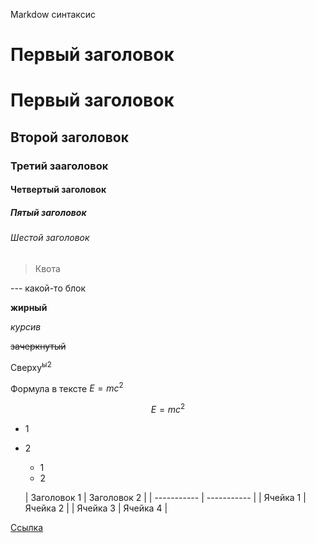 Markdow синтаксис
# Первый заголовок
# Первый заголовок

## Второй заголовок
### Третий зааголовок
#### Четвертый заголовок
##### Пятый заголовок
###### Шестой заголовок
>  Квота
>
> 


--- какой-то блок

**жирный**

*курсив*

~~зачеркнутый~~

Сверху<sup>ы2 </sup>

Формула в тексте $E=mc^2$ 

$$E=mc^2$$

- 1 
- 2
    - 1
    - 2

  | Заголовок 1 | Заголовок 2 |
| ----------- | ----------- |
| Ячейка 1    | Ячейка 2   |
| Ячейка 3    | Ячейка 4   |

[Ссылка](https://ru.wikipedia.org/wiki/%D0%A6%D0%BE%D0%B9,_%D0%92%D0%B8%D0%BA%D1%82%D0%BE%D1%80_%D0%A0%D0%BE%D0%B1%D0%B5%D1%80%D1%82%D0%BE%D0%B2%D0%B8%D1%87)
